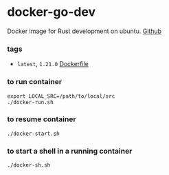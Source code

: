 # docker-go-dev
Docker image for Rust development on ubuntu. [Github](https://github.com/arthurmilliken/docker-dev/tree/master/rust-dev)

### tags

- `latest`, `1.21.0` [Dockerfile](https://github.com/arthurmilliken/docker-dev/blob/master/rust-dev/Dockerfile)

### to run container
```
export LOCAL_SRC=/path/to/local/src
./docker-run.sh
```

### to resume container
```
./docker-start.sh
```

### to start a shell in a running container
```
./docker-sh.sh
```

